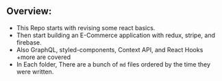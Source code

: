 ## Overview:

  - This Repo starts with revising some react basics.
  - Then start building an E-Commerce application with redux, stripe, and firebase.
  - Also GraphQL, styled-components, Context API, and React Hooks +more are covered
  - In Each folder, There are a bunch of `md` files ordered by the time they were written.

